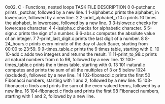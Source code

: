 0x02. C - Functions, nested loops
TASK	FILE	DESCRIPTION
0	0-putchar.c	prints _putchar, followed by a new line.
1	1-alphabet.c	prints the alphabet, in lowercase, followed by a new line.
2	2-print_alphabet_x10.c	prints 10 times the alphabet, in lowercase, followed by a new line.
3	3-islower.c	checks for lowercase character.
4	4-isalpha.c	checks for alphabetic character.
5	5-sign.c	prints the sign of a number.
6	6-abs.c	computes the absolute value of an integer.
7	7-print_last_digit.c	prints the last digit of a number.
8	8-24_hours.c	prints every minute of the day of Jack Bauer, starting from 00:00 to 23:59.
9	9-times_table.c	prints the 9 times table, starting with 0.
10	10-add.c	adds two integers and returns the result.
11	11-print_to_98.c	prints all natural numbers from n to 98, followed by a new line.
12	100-times_table.c	prints the n times table, starting with 0.
13	101-natural.c	computes and prints the sum of all the multiples of 3 or 5 below 1024 (excluded), followed by a new line.
14	102-fibonacci.c	prints the first 50 Fibonacci numbers, starting with 1 and 2, followed by a new line.
15	103-fibonacci.c	finds and prints the sum of the even-valued terms, followed by a new line.
16	104-fibonacci.c	finds and prints the first 98 Fibonacci numbers, starting with 1 and 2, followed by a new line.
